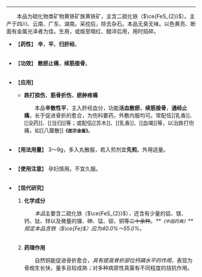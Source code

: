 ---
&emsp;&emsp;本品为硫化物类矿物黄铁矿族黄铁矿，主含二硫化铁（$\ce{FeS_{2}}$）。主产于四川、云南、广东、湖南。采挖后，除去杂石。本品无臭无味。以色黄亮、断面有金属光泽者为佳。生用，或煅至暗红、醋淬后用，用时捣碎。

- 【**药性**】
	**辛**，**平**。**归肝经**。<br></br>

- 【**功效**】
	**散瘀止痛**，**续筋接骨**。<br></br>

- 【**应用**】
	* **跌打损伤**，**筋骨折伤**，**瘀肿疼痛**
		
		&emsp;&emsp;本品**辛散性平**，主入肝经血分，功能**活血散瘀**，**续筋接骨**，**通经止痛**，长于促进骨折的愈合，为伤科要药，外敷内服均可。常配伍[[乳香]]、[[没药]]、[[当归]]等；或配伍[[苏木]]、[[乳香]]、[[血竭]]等，以治跌打伤痛，如[[八厘散]]**`《医宗金鉴》`**。<br></br>

- 【**用法用量**】
	3～9g，多入丸散服，若入煎剂宜**先煎**。外用适量。<br></br>

- 【**使用注意**】
	孕妇慎用。不宜久服。<br></br>

- 【**现代研究**】
	1. **化学成分**
		
		&emsp;&emsp;<dfn>本品</dfn>主要含二硫化铁（$\ce{FeS_{2}}$）<dfn>，</dfn>还含有少量的铝、镁、钙、钛、锌以及微量的镍、砷、锰、钡、铜等~~二十余种~~。<dfn>**`《中国药典》`**规定本品含铁（$\ce{Fe}$）应为40.0%～55.0%。</dfn><br></br>
	
	2. **药理作用**
		
		&emsp;&emsp;自然铜能促进骨折愈合，<dfn>具有提高骨折部位钙磷水平的作用，</dfn>表现为骨痂生长快，量多且较成熟<dfn>；</dfn>对多种病原性真菌有不同程度的拮抗作用。